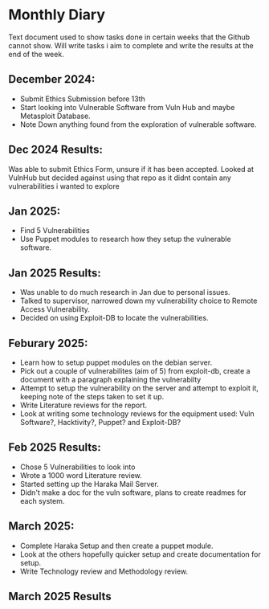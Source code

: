 # Monthly Diary
Text document used to show tasks done in certain weeks that the Github cannot show. Will write tasks i aim to complete and write the results at the end of the week.

## December 2024:
- Submit Ethics Submission before 13th
- Start looking into Vulnerable Software from Vuln Hub and maybe Metasploit Database.
- Note Down anything found from the exploration of vulnerable software.
## Dec 2024 Results:
Was able to submit Ethics Form, unsure if it has been accepted.
Looked at VulnHub but decided against using that repo as it didnt contain any vulnerabilities i wanted to explore
## Jan 2025:
- Find 5 Vulnerabilities
- Use Puppet modules to research how they setup the vulnerable software.
## Jan 2025 Results:
- Was unable to do much research in Jan due to personal issues.
- Talked to supervisor, narrowed down my vulnerability choice to Remote Access Vulnerability.
- Decided on using Exploit-DB to locate the vulnerabilities.
## Feburary 2025:
- Learn how to setup puppet modules on the debian server.
- Pick out a couple of vulnerabilites (aim of 5) from exploit-db, create a document with a paragraph explaining the vulnerabilty
- Attempt to setup the vulnerability on the server and attempt to exploit it, keeping note of the steps taken to set it up.
- Write Literature reviews for the report.
- Look at writing some technology reviews for the equipment used: Vuln Software?, Hacktivity?, Puppet? and Exploit-DB?
## Feb 2025 Results: 
- Chose 5 Vulnerabilities to look into
- Wrote a 1000 word Literature review.
- Started setting up the Haraka Mail Server.
- Didn't make a doc for the vuln software, plans to create readmes for each system.
## March 2025:
- Complete Haraka Setup and then create a puppet module.
- Look at the others hopefully quicker setup and create documentation for setup.
- Write Technology review and Methodology review.
## March 2025 Results
